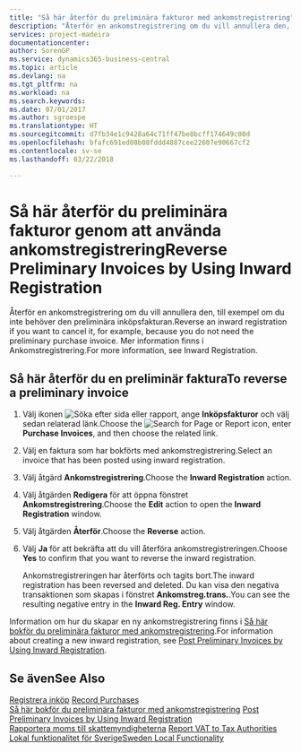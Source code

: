 ```yaml
---
title: "Så här återför du preliminära fakturor med ankomstregistrering"
description: "Återför en ankomstregistrering om du vill annullera den, till exempel om du inte behöver den preliminära inköpsfakturan."
services: project-madeira
documentationcenter: 
author: SorenGP
ms.service: dynamics365-business-central
ms.topic: article
ms.devlang: na
ms.tgt_pltfrm: na
ms.workload: na
ms.search.keywords: 
ms.date: 07/01/2017
ms.author: sgroespe
ms.translationtype: HT
ms.sourcegitcommit: d7fb34e1c9428a64c71ff47be8bcff174649c00d
ms.openlocfilehash: bfafc691ed08b08fddd4887cee22607e90667cf2
ms.contentlocale: sv-se
ms.lasthandoff: 03/22/2018

---
```

# <a name="reverse-preliminary-invoices-by-using-inward-registration"></a><span data-ttu-id="a787a-103">Så här återför du preliminära fakturor genom att använda ankomstregistrering</span><span class="sxs-lookup"><span data-stu-id="a787a-103">Reverse Preliminary Invoices by Using Inward Registration</span></span>
<span data-ttu-id="a787a-104">Återför en ankomstregistrering om du vill annullera den, till exempel om du inte behöver den preliminära inköpsfakturan.</span><span class="sxs-lookup"><span data-stu-id="a787a-104">Reverse an inward registration if you want to cancel it, for example, because you do not need the preliminary purchase invoice.</span></span> <span data-ttu-id="a787a-105">Mer information finns i Ankomstregistrering.</span><span class="sxs-lookup"><span data-stu-id="a787a-105">For more information, see Inward Registration.</span></span>  

## <a name="to-reverse-a-preliminary-invoice"></a><span data-ttu-id="a787a-106">Så här återför du en preliminär faktura</span><span class="sxs-lookup"><span data-stu-id="a787a-106">To reverse a preliminary invoice</span></span>  

1.  <span data-ttu-id="a787a-107">Välj ikonen ![Söka efter sida eller rapport](../../media/ui-search/search_small.png "ikonen Söka efter sida eller rapport"), ange **Inköpsfakturor** och välj sedan relaterad länk.</span><span class="sxs-lookup"><span data-stu-id="a787a-107">Choose the ![Search for Page or Report](../../media/ui-search/search_small.png "Search for Page or Report icon") icon, enter **Purchase Invoices**, and then choose the related link.</span></span>  
2.  <span data-ttu-id="a787a-108">Välj en faktura som har bokförts med ankomstregistrering.</span><span class="sxs-lookup"><span data-stu-id="a787a-108">Select an invoice that has been posted using inward registration.</span></span>  
3.  <span data-ttu-id="a787a-109">Välj åtgärd **Ankomstregistrering**.</span><span class="sxs-lookup"><span data-stu-id="a787a-109">Choose the **Inward Registration** action.</span></span>  
4.  <span data-ttu-id="a787a-110">Välj åtgärden **Redigera** för att öppna fönstret **Ankomstregistrering**.</span><span class="sxs-lookup"><span data-stu-id="a787a-110">Choose the **Edit** action to open the **Inward Registration** window.</span></span>  
5.  <span data-ttu-id="a787a-111">Välj åtgärden **Återför**.</span><span class="sxs-lookup"><span data-stu-id="a787a-111">Choose the **Reverse** action.</span></span>  
6.  <span data-ttu-id="a787a-112">Välj **Ja** för att bekräfta att du vill återföra ankomstregistreringen.</span><span class="sxs-lookup"><span data-stu-id="a787a-112">Choose **Yes** to confirm that you want to reverse the inward registration.</span></span>  

    <span data-ttu-id="a787a-113">Ankomstregistreringen har återförts och tagits bort.</span><span class="sxs-lookup"><span data-stu-id="a787a-113">The inward registration has been reversed and deleted.</span></span> <span data-ttu-id="a787a-114">Du kan visa den negativa transaktionen som skapas i fönstret **Ankomstreg.trans.**.</span><span class="sxs-lookup"><span data-stu-id="a787a-114">You can see the resulting negative entry in the **Inward Reg. Entry** window.</span></span>  

<span data-ttu-id="a787a-115">Information om hur du skapar en ny ankomstregistrering finns i [Så här bokför du preliminära fakturor med ankomstregistrering](how-to-post-preliminary-invoices-by-using-inward-registration.md).</span><span class="sxs-lookup"><span data-stu-id="a787a-115">For information about creating a new inward registration, see [Post Preliminary Invoices by Using Inward Registration](how-to-post-preliminary-invoices-by-using-inward-registration.md).</span></span>  

## <a name="see-also"></a><span data-ttu-id="a787a-116">Se även</span><span class="sxs-lookup"><span data-stu-id="a787a-116">See Also</span></span>  
 <span data-ttu-id="a787a-117">[Registrera inköp](../../purchasing-how-record-purchases.md) </span><span class="sxs-lookup"><span data-stu-id="a787a-117">[Record Purchases](../../purchasing-how-record-purchases.md) </span></span>  
 <span data-ttu-id="a787a-118">[Så här bokför du preliminära fakturor med ankomstregistrering](how-to-post-preliminary-invoices-by-using-inward-registration.md) </span><span class="sxs-lookup"><span data-stu-id="a787a-118">[Post Preliminary Invoices by Using Inward Registration](how-to-post-preliminary-invoices-by-using-inward-registration.md) </span></span>  
 <span data-ttu-id="a787a-119">[Rapportera moms till skattemyndigheterna](../../finance-how-report-vat.md) </span><span class="sxs-lookup"><span data-stu-id="a787a-119">[Report VAT to Tax Authorities](../../finance-how-report-vat.md) </span></span>  
 [<span data-ttu-id="a787a-120">Lokal funktionalitet för Sverige</span><span class="sxs-lookup"><span data-stu-id="a787a-120">Sweden Local Functionality</span></span>](sweden-local-functionality.md)

